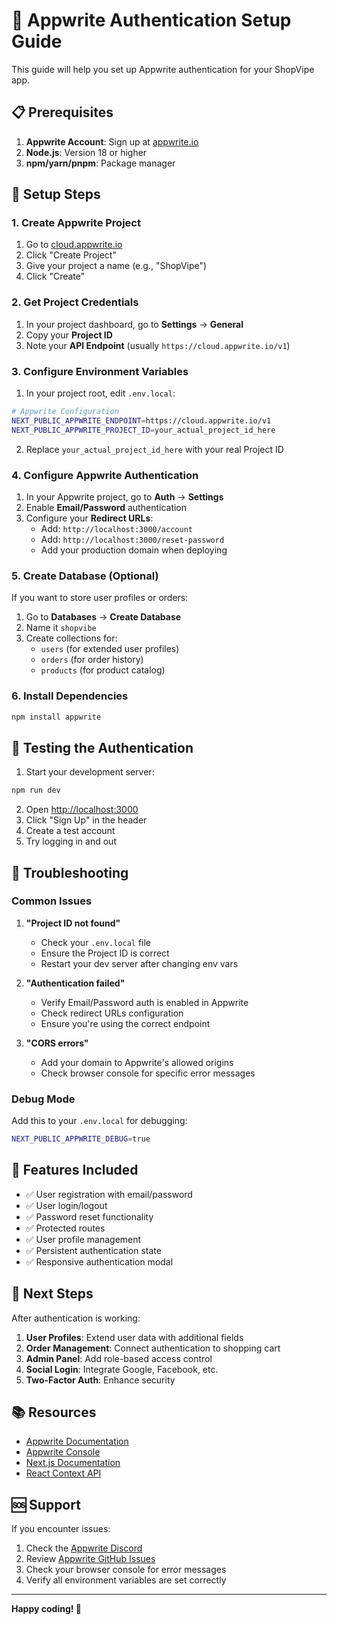 # 🔐 Appwrite Authentication Setup Guide

This guide will help you set up Appwrite authentication for your ShopVipe app.

## 📋 Prerequisites

1. **Appwrite Account**: Sign up at [appwrite.io](https://appwrite.io)
2. **Node.js**: Version 18 or higher
3. **npm/yarn/pnpm**: Package manager

## 🚀 Setup Steps

### 1. Create Appwrite Project

1. Go to [cloud.appwrite.io](https://cloud.appwrite.io)
2. Click "Create Project"
3. Give your project a name (e.g., "ShopVipe")
4. Click "Create"

### 2. Get Project Credentials

1. In your project dashboard, go to **Settings** → **General**
2. Copy your **Project ID**
3. Note your **API Endpoint** (usually `https://cloud.appwrite.io/v1`)

### 3. Configure Environment Variables

1. In your project root, edit `.env.local`:
```bash
# Appwrite Configuration
NEXT_PUBLIC_APPWRITE_ENDPOINT=https://cloud.appwrite.io/v1
NEXT_PUBLIC_APPWRITE_PROJECT_ID=your_actual_project_id_here
```

2. Replace `your_actual_project_id_here` with your real Project ID

### 4. Configure Appwrite Authentication

1. In your Appwrite project, go to **Auth** → **Settings**
2. Enable **Email/Password** authentication
3. Configure your **Redirect URLs**:
   - Add: `http://localhost:3000/account`
   - Add: `http://localhost:3000/reset-password`
   - Add your production domain when deploying

### 5. Create Database (Optional)

If you want to store user profiles or orders:

1. Go to **Databases** → **Create Database**
2. Name it `shopvibe`
3. Create collections for:
   - `users` (for extended user profiles)
   - `orders` (for order history)
   - `products` (for product catalog)

### 6. Install Dependencies

```bash
npm install appwrite
```

## 🧪 Testing the Authentication

1. Start your development server:
```bash
npm run dev
```

2. Open [http://localhost:3000](http://localhost:3000)
3. Click "Sign Up" in the header
4. Create a test account
5. Try logging in and out

## 🔧 Troubleshooting

### Common Issues

1. **"Project ID not found"**
   - Check your `.env.local` file
   - Ensure the Project ID is correct
   - Restart your dev server after changing env vars

2. **"Authentication failed"**
   - Verify Email/Password auth is enabled in Appwrite
   - Check redirect URLs configuration
   - Ensure you're using the correct endpoint

3. **"CORS errors"**
   - Add your domain to Appwrite's allowed origins
   - Check browser console for specific error messages

### Debug Mode

Add this to your `.env.local` for debugging:
```bash
NEXT_PUBLIC_APPWRITE_DEBUG=true
```

## 📱 Features Included

- ✅ User registration with email/password
- ✅ User login/logout
- ✅ Password reset functionality
- ✅ Protected routes
- ✅ User profile management
- ✅ Persistent authentication state
- ✅ Responsive authentication modal

## 🚀 Next Steps

After authentication is working:

1. **User Profiles**: Extend user data with additional fields
2. **Order Management**: Connect authentication to shopping cart
3. **Admin Panel**: Add role-based access control
4. **Social Login**: Integrate Google, Facebook, etc.
5. **Two-Factor Auth**: Enhance security

## 📚 Resources

- [Appwrite Documentation](https://appwrite.io/docs)
- [Appwrite Console](https://cloud.appwrite.io)
- [Next.js Documentation](https://nextjs.org/docs)
- [React Context API](https://react.dev/reference/react/useContext)

## 🆘 Support

If you encounter issues:

1. Check the [Appwrite Discord](https://discord.gg/appwrite)
2. Review [Appwrite GitHub Issues](https://github.com/appwrite/appwrite/issues)
3. Check your browser console for error messages
4. Verify all environment variables are set correctly

---

**Happy coding! 🎉** 